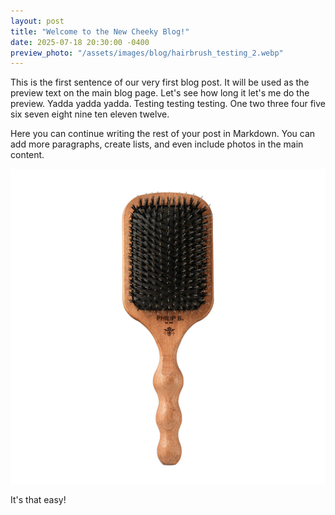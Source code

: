 ```yaml
---
layout: post
title: "Welcome to the New Cheeky Blog!"
date: 2025-07-18 20:30:00 -0400
preview_photo: "/assets/images/blog/hairbrush_testing_2.webp"
---
```


This is the first sentence of our very first blog post. It will be used as the preview text on the main blog page.  Let's see how long it let's me do the preview.  Yadda yadda yadda.  Testing testing testing.  One two three four five six seven eight nine ten eleven twelve.

Here you can continue writing the rest of your post in Markdown. You can add more paragraphs, create lists, and even include photos in the main content.

![An image inside the blog post](/assets/images/blog/hairbrush_testing_2.webp)

It's that easy!
